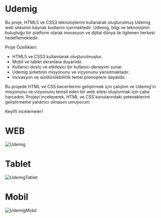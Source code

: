 # Udemig

Bu proje, HTML5 ve CSS3 teknolojilerini kullanarak oluşturulmuş Udemig web sitesinin kaynak kodlarını içermektedir. Udemig, bilgi ve teknolojinin buluştuğu bir platform olarak inovasyon ve dijital dünya ile ilgilenen herkesi hedeflemektedir.

Proje Özellikleri:
- HTML5 ve CSS3 kullanılarak oluşturulmuştur.
- Mobil ve tablet ekranlara duyarlıdır.
- Kullanıcı dostu ve etkileyici bir kullanıcı deneyimi sunar.
- Udemig şirketinin misyonunu ve vizyonunu yansıtmaktadır.
- İnovasyon ve sürdürülebilirlik temel prensiplere dayalıdır.

Bu projede HTML ve CSS becerilerimi geliştirmek için çalıştım ve Udemig'in misyonunu ve vizyonunu temsil eden bir web sitesi oluşturmak için çaba harcadım. Projeyi inceleyerek, HTML ve CSS konularındaki yeteneklerimi geliştirmeme yardımcı olmasını umuyorum.

Keyifli incelemeler!


# WEB
![Udemig](https://github.com/yavuzssdemir/Udemig/assets/111619682/e4ec7d75-97e8-4273-b89b-0f3b7d905583)

# Tablet
![UdemigTablet](https://github.com/yavuzssdemir/Udemig/assets/111619682/1f083d1a-a077-4559-80aa-0c1fa24a3031)

# Mobil
![UdemigMobil](https://github.com/yavuzssdemir/Udemig/assets/111619682/327f2593-39cb-4cb1-ae39-9d401430a531)
